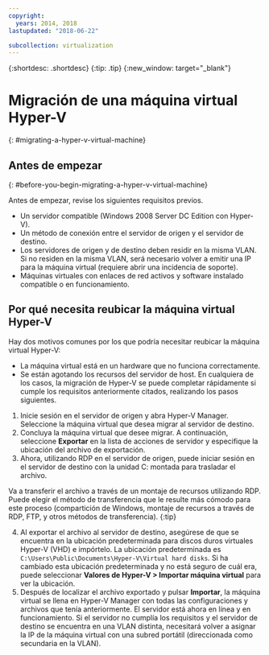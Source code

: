 ```yaml
---
copyright:
  years: 2014, 2018
lastupdated: "2018-06-22"

subcollection: virtualization
---
```

{:shortdesc: .shortdesc}
{:tip: .tip}
{:new_window: target="_blank"}

# Migración de una máquina virtual Hyper-V
{: #migrating-a-hyper-v-virtual-machine}

## Antes de empezar
{: #before-you-begin-migrating-a-hyper-v-virtual-machine}

Antes de empezar, revise los siguientes requisitos previos.

* Un servidor compatible (Windows 2008 Server DC Edition con Hyper-V).
* Un método de conexión entre el servidor de origen y el servidor de destino.
* Los servidores de origen y de destino deben residir en la misma VLAN. Si no residen en la misma VLAN, será necesario volver a emitir una IP para la máquina virtual (requiere abrir una incidencia de soporte).
* Máquinas virtuales con enlaces de red activos y software instalado compatible o en funcionamiento.

## Por qué necesita reubicar la máquina virtual Hyper-V
Hay dos motivos comunes por los que podría necesitar reubicar la máquina virtual Hyper-V:
* La máquina virtual está en un hardware que no funciona correctamente.
* Se están agotando los recursos del servidor de host.
En cualquiera de los casos, la migración de Hyper-V se puede completar rápidamente si cumple los requisitos anteriormente citados, realizando los pasos siguientes.

1. Inicie sesión en el servidor de origen y abra Hyper-V Manager. Seleccione la máquina virtual que desea migrar al servidor de destino.
2. Concluya la máquina virtual que desee migrar. A continuación, seleccione **Exportar** en la lista de acciones de servidor y especifique la ubicación del archivo de exportación.
3. Ahora, utilizando RDP en el servidor de origen, puede iniciar sesión en el servidor de destino con la unidad C: montada para trasladar el archivo.

Va a transferir el archivo a través de un montaje de recursos utilizando RDP. Puede elegir el método de transferencia que le resulte más cómodo para este proceso (compartición de Windows, montaje de recursos a través de RDP, FTP, y otros métodos de transferencia).
{:tip}

4. Al exportar el archivo al servidor de destino, asegúrese de que se encuentra en la ubicación predeterminada para discos duros virtuales Hyper-V
(VHD) e impórtelo. La ubicación predeterminada es `C:\Users\Public\Documents\Hyper-V\Virtual hard disks`. Si ha cambiado esta ubicación predeterminada y no está seguro de cuál era, puede seleccionar **Valores de Hyper-V > Importar máquina virtual** para ver la ubicación.
5. Después de localizar el archivo exportado y pulsar **Importar**, la máquina virtual se llena en Hyper-V Manager con todas las configuraciones y archivos que tenía anteriormente. El servidor está ahora en línea y en funcionamiento. Si el servidor no cumplía los requisitos y el servidor de destino se encuentra en una VLAN distinta, necesitará volver a asignar la IP de la máquina virtual con una subred portátil (direccionada como secundaria en la VLAN).
